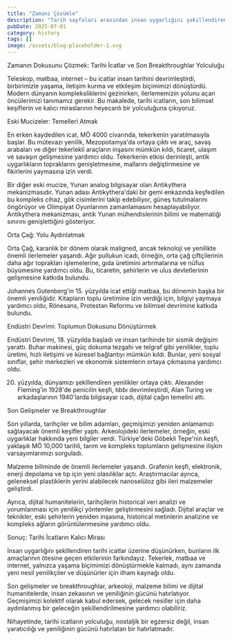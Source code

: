 ```yaml
---
title: "Zamanı Çözümle"
description: "Tarih sayfaları arasından insan uygarlığını şekillendiren en önemli icatları keşfeden bu yazı, okurlarına heyecanlı bir yolculuk sunuyor."
pubDate: 2025-07-01
category: history
tags: []
image: /assets/blog-placeholder-1.svg
---
```


Zamanın Dokusunu Çözmek: Tarihi İcatlar ve Son Breakthroughlar Yolculuğu

Teleskop, matbaa, internet – bu icatlar insan tarihini devrimleştirdi, birbirimizle yaşama, iletişim kurma ve etkileşim biçimimizi dönüştürdü. Modern dünyanın kompleksliklerini gezinirken, ilerlememizin yolunu açan öncülerimizi tanımamız gerekir. Bu makalede, tarihi icatların, son bilimsel keşiflerin ve kalıcı miraslarının heyecanlı bir yolculuğuna çıkıyoruz.

Eski Mucizeler: Temelleri Atmak

En erken kaydedilen icat, MÖ 4000 civarında, tekerkenin yaratılmasıyla başlar. Bu mütevazı yenilik, Mezopotamya'da ortaya çıktı ve araç, savaş arabaları ve diğer tekerlekli araçların inşasını mümkün kıldı, ticaret, ulaşım ve savaşın gelişmesine yardımcı oldu. Tekerkenin etkisi derinleşti, antik uygarlıkların topraklarını genişletmesine, mallarını değiştirmesine ve fikirlerini yaymasına izin verdi.

Bir diğer eski mucize, Yunan analog bilgisayar olan Antikythera mekanizmasıdır. Yunan adası Antikythera'daki bir gemi enkazında keşfedilen bu kompleks cihaz, gök cisimlerini takip edebiliyor, güneş tutulmalarını öngörüyor ve Olimpiyat Oyunlarının zamanlamasını hesaplayabiliyor. Antikythera mekanizması, antik Yunan mühendislerinin bilimi ve matematiği sınırını genişlettiğini gösteriyor.

Orta Çağ: Yolu Aydınlatmak

Orta Çağ, karanlık bir dönem olarak maligned, ancak teknoloji ve yenilikte önemli ilerlemeler yaşandı. Ağır pullukun icadı, örneğin, orta çağ çiftçilerinin daha ağır toprakları işlemelerine, gıda üretimini artırmalarına ve nüfus büyümesine yardımcı oldu. Bu, ticaretin, şehirlerin ve ulus devletlerinin gelişmesine katkıda bulundu.

Johannes Gutenberg'in 15. yüzyılda icat ettiği matbaa, bu dönemin başka bir önemli yeniliğidir. Kitapların toplu üretimine izin verdiği için, bilgiyi yaymaya yardımcı oldu, Rönesans, Protestan Reformu ve bilimsel devrimine katkıda bulundu.

Endüstri Devrimi: Toplumun Dokusunu Dönüştürmek

Endüstri Devrimi, 18. yüzyılda başladı ve insan tarihinde bir sismik değişim yarattı. Buhar makinesi, güç dokuma tezgahı ve telgraf gibi yenilikler, toplu üretimi, hızlı iletişimi ve küresel bağlantıyı mümkün kıldı. Bunlar, yeni sosyal sınıflar, şehir merkezleri ve ekonomik sistemlerin ortaya çıkmasına yardımcı oldu.

20. yüzyılda, dünyamızı şekillendiren yenilikler ortaya çıktı. Alexander Fleming'in 1928'de penicilin keşfi, tıbbı devrimleştirdi, Alan Turing ve arkadaşlarının 1940'larda bilgisayar icadı, dijital çağın temelini attı.

Son Gelişmeler ve Breakthroughlar

Son yıllarda, tarihçiler ve bilim adamları, geçmişimizi yeniden anlamamızı sağlayacak önemli keşifler yaptı. Arkeolojideki ilerlemeler, örneğin, eski uygarlıklar hakkında yeni bilgiler verdi. Türkiye'deki Göbekli Tepe'nin keşfi, yaklaşık MÖ 10,000 tarihli, tarım ve kompleks toplumların gelişmesine ilişkin varsayımlarımızı sorguladı.

Malzeme biliminde de önemli ilerlemeler yaşandı. Grafenin keşfi, elektronik, enerji depolama ve tıp için yeni olasılıklar açtı. Araştırmacılar ayrıca, geleneksel plastiklerin yerini alabilecek nanoselüloz gibi ileri malzemeler geliştirdi.

Ayrıca, dijital humanitelerin, tarihçilerin historical veri analizi ve yorumlanması için yenilikçi yöntemler geliştirmesini sağladı. Dijital araçlar ve teknikler, eski şehirlerin yeniden inşasına, historical metinlerin analizine ve kompleks ağların görüntülenmesine yardımcı oldu.

Sonuç: Tarihi İcatların Kalıcı Mirası

İnsan uygarlığını şekillendiren tarihi icatlar üzerine düşünürken, bunların ilk amaçlarının ötesine geçen etkilerinin farkındayız. Tekerlek, matbaa ve internet, yalnızca yaşama biçimimizi dönüştürmekle kalmadı, aynı zamanda yeni nesil yenilikçiler ve düşünürler için ilham kaynağı oldu.

Son gelişmeler ve breakthroughlar, arkeoloji, malzeme bilimi ve dijital humanitelerde, insan zekasının ve yeniliğinin gücünü hatırlatıyor. Geçmişimizi kolektif olarak kabul edersek, gelecek nesiller için daha aydınlanmış bir geleceğin şekillendirilmesine yardımcı olabiliriz.

Nihayetinde, tarihi icatların yolculuğu, nostaljik bir egzersiz değil, insan yaratıcılığı ve yeniliğinin gücünü hatırlatan bir hatırlatmadır.